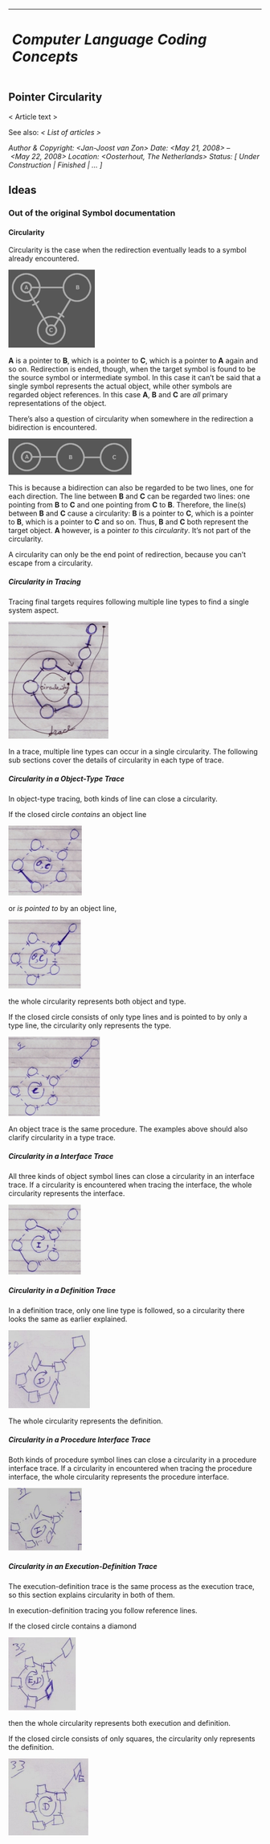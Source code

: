 ﻿|<h1>***Computer Language Coding Concepts***</h1>|
| :- |
## **Pointer Circularity**
< Article text >

See also: *< List of articles >*


*Author & Copyright: <Jan-Joost van Zon>        Date: <May 21, 2008> – <May 22, 2008>        Location: <Oosterhout, The Netherlands>        Status: [ Under Construction | Finished | … ]*
## **Ideas**
### **Out of the original Symbol documentation**
#### **Circularity**
Circularity is the case when the redirection eventually leads to a symbol already encountered. 

![](Pointer%20Circularity.001.png "Circularity by pointing to itself")

**A** is a pointer to **B**, which is a pointer to **C**, which is a pointer to **A** again and so on. Redirection is ended, though, when the target symbol is found to be the source symbol or intermediate symbol. In this case it can’t be said that a single symbol represents the actual object, while other symbols are regarded object references. In this case **A**, **B** and **C** are *all* primary representations of the object.

There’s also a question of circularity when somewhere in the redirection a bidirection is encountered.

![](Pointer%20Circularity.002.png "Circularity by Ambiguity")

This is because a bidirection can also be regarded to be two lines, one for each direction. The line between **B** and **C** can be regarded two lines: one pointing from **B** to **C** and one pointing from **C** to **B**. Therefore, the line(s) between **B** and **C** cause a circularity: **B** is a pointer to **C**, which is a pointer to **B**, which is a pointer to **C** and so on. Thus, **B** and **C** both represent the target object. **A** however, is a pointer *to* this *circularity*. It’s not part of the circularity.

A circularity can only be the end point of redirection, because you can’t escape from a circularity.
##### ***Circularity in Tracing***
Tracing final targets requires following multiple line types to find a single system aspect.

![](Pointer%20Circularity.003.jpeg "Circularity in Tracing")

In a trace, multiple line types can occur in a single circularity. The following sub sections cover the details of circularity in each type of trace.
##### ***Circularity in a Object-Type Trace***
In object-type tracing, both kinds of line can close a circularity.

If the closed circle *contains* an object line

![](Pointer%20Circularity.004.jpeg "Circularity in Object-Class Trace, Containing Object Spline")

or *is pointed to* by an object line,

![](Pointer%20Circularity.005.jpeg "Circularity in Object-Class Tracem Pointed to With Object Spline")

the whole circularity represents both object and type.

If the closed circle consists of only type lines and is pointed to by only a type line, the circularity only represents the type.

![](Pointer%20Circularity.006.jpeg "Circularity in Object-Class Trace, Pointed to with Class Spline Containing only Class Splines")

An object trace is the same procedure. The examples above should also clarify circularity in a type trace.
##### ***Circularity in a Interface Trace***
All three kinds of object symbol lines can close a circularity in an interface trace. If a circularity is encountered when tracing the interface, the whole circularity represents the interface.

![](Pointer%20Circularity.007.jpeg "Circularity in Interface Trace")
##### ***Circularity in a Definition Trace***
In a definition trace, only one line type is followed, so a circularity there looks the same as earlier explained.

![](Pointer%20Circularity.008.jpeg "30")

The whole circularity represents the definition.
##### ***Circularity in a Procedure Interface Trace***
Both kinds of procedure symbol lines can close a circularity in a procedure interface trace. If a circularity in encountered when tracing the procedure interface, the whole circularity represents the procedure interface.

![](Pointer%20Circularity.009.jpeg "31")
##### ***Circularity in an Execution-Definition Trace***
The execution-definition trace is the same process as the execution trace, so this section explains circularity in both of them.

In execution-definition tracing you follow reference lines.

If the closed circle contains a diamond

![](Pointer%20Circularity.010.jpeg "32")


then the whole circularity represents both execution and definition.

If the closed circle consists of only squares, the circularity only represents the definition.

![](Pointer%20Circularity.011.jpeg "33")

